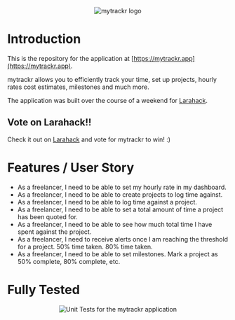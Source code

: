 <p align="center">
    <img src="https://i.imgur.com/glCQOM3.jpg" alt="mytrackr logo">
</p>

# Introduction

This is the repository for the application at [https://mytrackr.app](https://mytrackr.app).

mytrackr allows you to efficiently track your time, set up projects, hourly rates cost estimates, milestones and much more. 

The application was built over the course of a weekend for [Larahack](https://larahack.com).

## Vote on Larahack!!

Check it out on [Larahack](https://larahack.com/project/12) and vote for mytrackr to win! :)

# Features / User Story

- As a freelancer, I need to be able to set my hourly rate in my dashboard.
- As a freelancer, I need to be able to create projects to log time against.
- As a freelancer, I need to be able to log time against a project.
- As a freelancer, I need to be able to set a total amount of time a project has been quoted for.
- As a freelancer, I need to be able to see how much total time I have spent against the project.
- As a freelancer, I need to receive alerts once I am reaching the threshold for a project. 50% time taken. 80% time taken.
- As a freelancer, I need to be able to set milestones. Mark a project as 50% complete, 80% complete, etc.

# Fully Tested

<p align="center">
    <img src="https://i.imgur.com/8ynaEU8.jpg" alt="Unit Tests for the mytrackr application">
</p>
